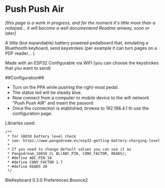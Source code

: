 # Push Push Air

_[this page is a work in progress, and for the moment it's little more than a notepad... it will become a well documentend Readme aniway, soon or later]_

A little (but expandable) battery powered pedalboard that, emulating a Bluethooth keyboard, send keystrokes (per example it can turn pages on a PDF reader... ). 

Made with an ESP32
Configurable via WiFI (you can choose the keystrokes that you want to send)

##Configuration##
- Turn on the PPA while pushing the right-most pedal.
- The status led will be steady blue.
- Now connect from a computer or mobile device to the wifi network "Push Push AIR" and insert the passord
- Once the connection is etablished, browse to 192.168.4.1 th use the configuration page.

Libraries used:
```
/**
 * for 18650 battery level check
 * see: https://www.pangodream.es/esp32-getting-battery-charging-level
 *  
 * If you need to change default values you can use it as
 * Pangodream_18650_CL BL(ADC_PIN, CONV_FACTOR, READS);
 * #define ADC_PIN 34
 * #define CONV_FACTOR 1.7
 * #define READS 20
 */
 ```
 
 BleKeyboard 0.3.0
 Preferences
 Bounce2